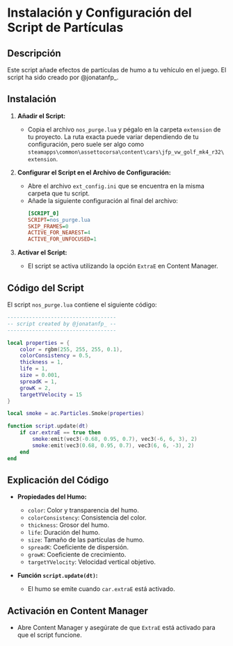# Instalación y Configuración del Script de Partículas

## Descripción

Este script añade efectos de partículas de humo a tu vehículo en el juego. El script ha sido creado por @jonatanfp_.

## Instalación

1. **Añadir el Script:**
   - Copia el archivo `nos_purge.lua` y pégalo en la carpeta `extension` de tu proyecto. La ruta exacta puede variar dependiendo de tu configuración, pero suele ser algo como `steamapps\common\assettocorsa\content\cars\jfp_vw_golf_mk4_r32\extension`.

2. **Configurar el Script en el Archivo de Configuración:**
   - Abre el archivo `ext_config.ini` que se encuentra en la misma carpeta que tu script.
   - Añade la siguiente configuración al final del archivo:
     ```ini
     [SCRIPT_0]
     SCRIPT=nos_purge.lua
     SKIP_FRAMES=0
     ACTIVE_FOR_NEAREST=4
     ACTIVE_FOR_UNFOCUSED=1
     ```

3. **Activar el Script:**
   - El script se activa utilizando la opción `ExtraE` en Content Manager.

## Código del Script

El script `nos_purge.lua` contiene el siguiente código:

```lua
-----------------------------------
-- script created by @jonatanfp_ --
-----------------------------------

local properties = {
    color = rgbm(255, 255, 255, 0.1),
    colorConsistency = 0.5,
    thickness = 1,
    life = 1,
    size = 0.001,
    spreadK = 1,
    growK = 2,
    targetYVelocity = 15
}

local smoke = ac.Particles.Smoke(properties)

function script.update(dt)
    if car.extraE == true then
        smoke:emit(vec3(-0.68, 0.95, 0.7), vec3(-6, 6, 3), 2)
        smoke:emit(vec3(0.68, 0.95, 0.7), vec3(6, 6, -3), 2)
    end
end
```

## Explicación del Código

- **Propiedades del Humo:**
  - `color`: Color y transparencia del humo.
  - `colorConsistency`: Consistencia del color.
  - `thickness`: Grosor del humo.
  - `life`: Duración del humo.
  - `size`: Tamaño de las partículas de humo.
  - `spreadK`: Coeficiente de dispersión.
  - `growK`: Coeficiente de crecimiento.
  - `targetYVelocity`: Velocidad vertical objetivo.

- **Función `script.update(dt)`:**
  - El humo se emite cuando `car.extraE` está activado.

## Activación en Content Manager

- Abre Content Manager y asegúrate de que `ExtraE` está activado para que el script funcione.